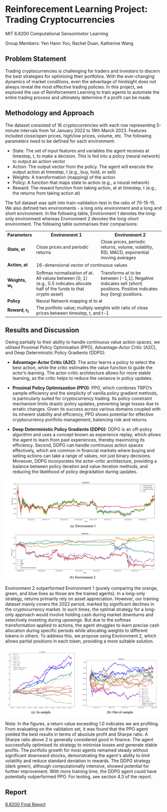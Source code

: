 # Reinforecement Learning Project: Trading Cryptocurrencies
MIT 6.8200 Computational Sensorimotor Learning

Group Members: Yen Hann Yoo, Rachel Duan, Katherine Wang

## Problem Statement

Trading cryptocurrencies is challenging for traders and investors to discern the best strategies for optimising their portfolios. With the ever-changing dynamics of market conditions, even the advantage of hindsight does not always reveal the most effective trading policies. In this project, we explored the use of Reinforcement Learning to train agents to automate the entire trading process and ultimately determine if a profit can be made.

## Methodology and Approach

The dataset consisted of 16 cryptocurrencies with each row representing 5-minute intervals from 1st January 2022 to 19th March 2023. Features included close/open prices, high/low prices, volume, etc. The following parameters need to be defined for each environment:

- State: The set of input features and variables the agent receives at timestep, t, to make a decision. This is fed into a policy (neural network) to output an action vector
- Action: The output vector from the policy. The agent will execute the output action at timestep, t (e.g., buy, hold, or sell)
- Weights: A transformation (mapping) of the action
- Policy: A function that maps state to action (e.g., a neural network)
- Reward: The reward function from taking action, at at timestep, t (e.g., the returns from taking action at)

The full dataset was split into train-validation-test in the ratio of 70-15-15. We also defined two environments - a long only environment and a long and short environment. In the following table, Environment 1 denotes the long-only environment whereas Environment 2 denotes the long-short environment. The following table summarises their comparisons:

<table>
  <tr>
    <th>Parameters</th>
    <th>Environment 1</th>
    <th>Environment 2</th>
  </tr>
  <tr>
    <td><b>State, s<sub></sub>t</b></td>
    <td>Close prices and periodic returns</td>
    <td>Close prices, periodic returns, volume, volatility, RSI, MACD, exponential moving averages</td>
  </tr>
  <tr>
    <td><b>Action, a<sub></sub>t</b></td>
    <td colspan="2">16-dimensional vector of continuous values</td>
  </tr>
  <tr>
    <td><b>Weights, w<sub>t</b></td>
    <td>Softmax normalisation of at. All values between [0, 1] (e.g., 0.5 indicates allocate half of the funds to that crypto asset)</td>
    <td>Transforms at to be between [-1,1]. Negative indicates sell (short) positions. Positive indicates buy (long) positions.</td>
  </tr>
  <tr>
    <td><b>Policy</b></td>
    <td colspan="2">Neural Network mapping st to at</td>
  </tr>
  <tr>
    <td><b>Reward, r<sub>t</b></td>
    <td colspan="2">The portfolio value; multiply weights with ratio of close prices between timestep, t, and t-1</td>
  </tr>
</table>

## Results and Discussion
Owing partially to their ability to handle continuous value action spaces, we utilised Proximal Policy Optimisation (PPO), Advantage-Actor Critic (A2C), and Deep Deterministic Policy Gradients (DDPG).

- **Advantage-Actor Critic (A2C)**: The actor learns a policy to select the best action, while the critic estimates the value function to guide the actor’s learning. The actor-critic architecture allows for more stable learning, as the critic helps to reduce the variance in policy updates.

- **Proximal Policy Optimisastion (PPO)**: PPO, which combines TRPO’s sample efficiency and the simplicity of vanilla policy gradient methods, is particularly suited for cryptocurrency trading. Its policy constraint mechanism limits drastic policy updates, preventing large losses due to erratic changes. Given its success across various domains coupled with its inherent stability and efficiency, PPO shows potential for effective cryptocurrency portfolio management, balancing risk and returns.

- **Deep Deterministic Policy Gradients (DDPG)**: DDPG is an off-policy algorithm and uses a concept known as experience replay, which allows the agent to learn from past experiences, thereby maximizing its efficiency. Second, DDPG can handle continuous action spaces effectively, which are common in financial markets where buying and selling actions can take a range of values, not just binary decisions. Moreover, DDPG incorporates the actor-critic architecture, providing a balance between policy iteration and value iteration methods, and reducing the likelihood of policy degradation during updates.

![My Test Image](./Env1-vs-Env2-Performances.png)

Environment 2 outperformed Environment 1 (purely comparing the orange, green, and blue lines as those are the trained agents). In a long-only strategy, returns primarily rely on asset appreciation. However, our training dataset mainly covers the 2022 period, marked by significant declines in the cryptocurrency market. In such times, the optimal strategy for a long-only approach would involve holding cash during market downturns and selectively investing during upswings. But due to the softmax transformation applied to actions, the agent struggles to learn precise cash allocation during specific periods while allocating weights to different tokens in others. To address this, we propose using Environment 2, which allows partial positions in each token, providing a more suitable solution.

![My Test Image](./PPO-Agent-Sample-Performances.png)

Note: In the figures, a return value exceeding 1.0 indicates we are profiting. From evaluating on the validation set, it was found that the PPO agent yielded the best results in terms of absolute profit and Sharpe ratio. A Sharpe ratio above 2 is generally considered good in finance. The agent successfully optimised its strategy to minimise losses and generate stable profits. The portfolio growth for most agents remained steady without significant downward shocks, demonstrating the agent's ability to limit volatility and reduce standard deviation in rewards. The DDPG strategy (dark green), although computationally intensive, showed potential for further improvement. With more training time, the DDPG agent could have potentially outperformed PPO. For testing, see section 4.3 of the report.

## Report
[6.8200 Final Report](./RL-Report.pdf)



